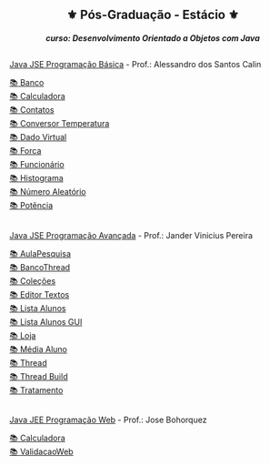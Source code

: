 <h2 align="center">⚜️ Pós-Graduação - Estácio ⚜️</h2>
<i><h4 align="center">curso: Desenvolvimento Orientado a Objetos com Java</i>
  
##
  
[Java JSE Programação Básica](https://github.com/GivaldoMedeirosNeto/Estacio-Pos/tree/main/Aula%20-%20Java%20JEE%20-%20Programação%20Básica) - Prof.: Alessandro dos Santos Calin

[📚 Banco ](https://github.com/GivaldoMedeirosNeto/Estacio-Pos/tree/main/Aula%20-%20Java%20JEE%20-%20Programação%20Básica/Banco)<br>
[📚 Calculadora ](https://github.com/GivaldoMedeirosNeto/Estacio-Pos/tree/main/Aula%20-%20Java%20JEE%20-%20Programação%20Básica/Calculadora)<br>
[📚 Contatos ](https://github.com/GivaldoMedeirosNeto/Estacio-Pos/tree/main/Aula%20-%20Java%20JEE%20-%20Programação%20Básica/Contatos)<br>
[📚 Conversor Temperatura ](https://github.com/GivaldoMedeirosNeto/Estacio-Pos/tree/main/Aula%20-%20Java%20JEE%20-%20Programação%20Básica/ConversorCelsiusFahrenheit)<br>
[📚 Dado Virtual ](https://github.com/GivaldoMedeirosNeto/Estacio-Pos/tree/main/Aula%20-%20Java%20JEE%20-%20Programação%20Básica/DadoVirtual)<br>
[📚 Forca ](https://github.com/GivaldoMedeirosNeto/Estacio-Pos/tree/main/Aula%20-%20Java%20JEE%20-%20Programação%20Básica/Forca)<br>
[📚 Funcionário ](https://github.com/GivaldoMedeirosNeto/Estacio-Pos/tree/main/Aula%20-%20Java%20JEE%20-%20Programação%20Básica/Funcionario)<br>
[📚 Histograma ](https://github.com/GivaldoMedeirosNeto/Estacio-Pos/tree/main/Aula%20-%20Java%20JEE%20-%20Programação%20Básica/Histograma)<br>
[📚 Número Aleatório ](https://github.com/GivaldoMedeirosNeto/Estacio-Pos/tree/main/Aula%20-%20Java%20JEE%20-%20Programação%20Básica/NumeroAleatorio)<br>
[📚 Potência ](https://github.com/GivaldoMedeirosNeto/Estacio-Pos/tree/main/Aula%20-%20Java%20JEE%20-%20Programação%20Básica/Potência)<br>

##
  
[Java JSE Programação Avançada](https://github.com/GivaldoMedeirosNeto/Estacio-Pos/tree/main/Aula%20-%20Java%20JSE%20-%20Programação%20Avançada) - Prof.: Jander Vinicius Pereira

[📚 AulaPesquisa ](https://github.com/GivaldoMedeirosNeto/Estacio-Pos/tree/main/Aula%20-%20Java%20JSE%20-%20Programação%20Avançada/AulaPesquisa)<br>
[📚 BancoThread ](https://github.com/GivaldoMedeirosNeto/Estacio-Pos/tree/main/Aula%20-%20Java%20JSE%20-%20Programação%20Avançada/BancoThread)<br>
[📚 Coleções ](https://github.com/GivaldoMedeirosNeto/Estacio-Pos/tree/main/Aula%20-%20Java%20JSE%20-%20Programação%20Avançada/Colecoes)<br>
[📚 Editor Textos ](https://github.com/GivaldoMedeirosNeto/Estacio-Pos/tree/main/Aula%20-%20Java%20JSE%20-%20Programação%20Avançada/EditorTextos)<br>
[📚 Lista Alunos ](https://github.com/GivaldoMedeirosNeto/Estacio-Pos/tree/main/Aula%20-%20Java%20JSE%20-%20Programação%20Avançada/ListaAlunos)<br>
[📚 Lista Alunos GUI ](https://github.com/GivaldoMedeirosNeto/Estacio-Pos/tree/main/Aula%20-%20Java%20JSE%20-%20Programação%20Avançada/ListaAlunosGUI)<br>
[📚 Loja ](https://github.com/GivaldoMedeirosNeto/Estacio-Pos/tree/main/Aula%20-%20Java%20JSE%20-%20Programação%20Avançada/Loja)<br>
[📚 Média Aluno ](https://github.com/GivaldoMedeirosNeto/Estacio-Pos/tree/main/Aula%20-%20Java%20JSE%20-%20Programação%20Avançada/MediaAluno)<br>
[📚 Thread ](https://github.com/GivaldoMedeirosNeto/Estacio-Pos/tree/main/Aula%20-%20Java%20JSE%20-%20Programação%20Avançada/Thread)<br>
[📚 Thread Build ](https://github.com/GivaldoMedeirosNeto/Estacio-Pos/tree/main/Aula%20-%20Java%20JSE%20-%20Programação%20Avançada/ThreadBuilder)<br>
[📚 Tratamento ](https://github.com/GivaldoMedeirosNeto/Estacio-Pos/tree/main/Aula%20-%20Java%20JSE%20-%20Programação%20Avançada/Tratamento)<br>

##
  
[Java JEE Programação Web](https://github.com/GivaldoMedeirosNeto/Estacio-Pos/tree/main/Aula%20-%20Java%20JEE%20-%20Aplicação%20Web) - Prof.: Jose Bohorquez

[📚 Calculadora ](https://github.com/GivaldoMedeirosNeto/Estacio-Pos/tree/main/Aula%20-%20Java%20JEE%20-%20Aplicação%20Web/CalculadoraWeb)<br>
[📚 ValidacaoWeb ](https://github.com/GivaldoMedeirosNeto/Estacio-Pos/tree/main/Aula%20-%20Java%20JEE%20-%20Aplicação%20Web/ValidacaoWeb)<br>
